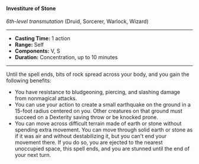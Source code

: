#### Investiture of Stone
*6th-level transmutation* (Druid, Sorcerer, Warlock, Wizard)
___
- **Casting Time:** 1 action
- **Range:** Self
- **Components:** V, S
- **Duration:** Concentration, up to 10 minutes
---
Until the spell ends, bits of rock spread across your body, and you gain the following benefits:

- You have resistance to bludgeoning, piercing, and slashing damage from nonmagical attacks.
- You can use your action to create a small earthquake on the ground in a 15-foot radius centered on you. Other creatures on that ground must succeed on a Dexterity saving throw or be knocked prone.
- You can move across difficult terrain made of earth or stone without spending extra movement. You can move through solid earth or stone as if it was air and without destabilizing it, but you can't end your movement there. If you do so, you are ejected to the nearest unoccupied space, this spell ends, and you are stunned until the end of your next turn.